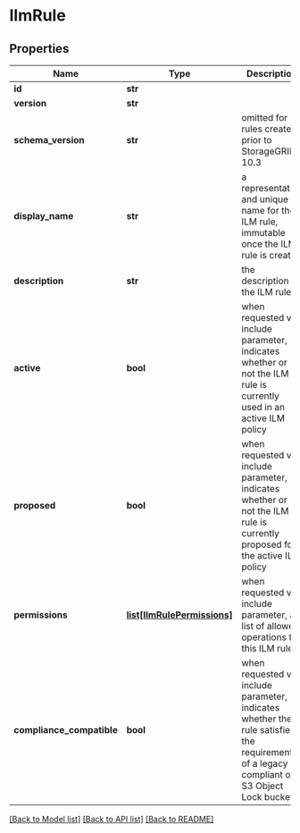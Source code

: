 # IlmRule

## Properties
Name | Type | Description | Notes
------------ | ------------- | ------------- | -------------
**id** | **str** |  | 
**version** | **str** |  | 
**schema_version** | **str** | omitted for rules created prior to StorageGRID 10.3 | [optional] 
**display_name** | **str** | a representative and unique name for the ILM rule, immutable once the ILM rule is created | 
**description** | **str** | the description of the ILM rule | [optional] 
**active** | **bool** | when requested via include parameter, indicates whether or not the ILM rule is currently used in an active ILM policy | [optional] [default to False]
**proposed** | **bool** | when requested via include parameter, indicates whether or not the ILM rule is currently proposed for the active ILM policy | [optional] [default to False]
**permissions** | [**list[IlmRulePermissions]**](IlmRulePermissions.md) | when requested via include parameter, a list of allowed operations for this ILM rule | [optional] 
**compliance_compatible** | **bool** | when requested via include parameter, indicates whether the rule satisfies the requirements of a legacy compliant or S3 Object Lock bucket | [optional] [default to False]

[[Back to Model list]](../README.md#documentation-for-models) [[Back to API list]](../README.md#documentation-for-api-endpoints) [[Back to README]](../README.md)

